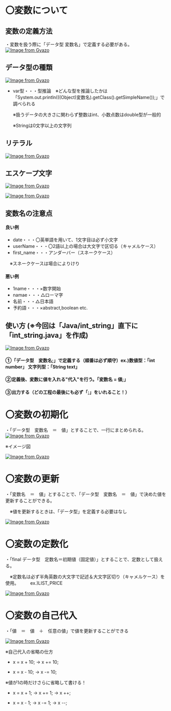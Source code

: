 # 〇変数について
## 変数の定義方法
・変数を扱う際に「データ型 変数名」で定義する必要がある。
[![Image from Gyazo](https://i.gyazo.com/b5bc8c1043cc9d0a484c0afd6dd4d7a2.png)](https://gyazo.com/b5bc8c1043cc9d0a484c0afd6dd4d7a2)

## データ型の種類
[![Image from Gyazo](https://i.gyazo.com/3b186bc0c6eecdebaf376e823efd1847.png)](https://gyazo.com/3b186bc0c6eecdebaf376e823efd1847)

- var型・・・型推論　※どんな型を推論したかは「System.out.println(((Object)変数名).getClass().getSimpleName());」で調べられる

  ※扱うデータの大きさに関わらず整数はint、小数点数はdouble型が一般的
  
  ※Stringは0文字以上の文字列

## リテラル
[![Image from Gyazo](https://i.gyazo.com/610eaa1f52ef21da5bdefb1e2bde1f1b.png)](https://gyazo.com/610eaa1f52ef21da5bdefb1e2bde1f1b)

## エスケープ文字
[![Image from Gyazo](https://i.gyazo.com/04a357899d6fd28d1f6963c4f79cb361.png)](https://gyazo.com/04a357899d6fd28d1f6963c4f79cb361)

[![Image from Gyazo](https://i.gyazo.com/28fc14aed23cef2c70e28b03cebd3796.png)](https://gyazo.com/28fc14aed23cef2c70e28b03cebd3796)

## 変数名の注意点
#### 良い例
- date・・・〇英単語を用いて、1文字目は必ず小文字
- userName・・・〇2語以上の場合は大文字で区切る（キャメルケース）
- first_name・・・アンダーバー（スネークケース） 

　※スネークケースは場合によりけり

#### 悪い例
- 1name・・・×数字開始
- namae・・・△ローマ字
- 名前・・・△日本語
- 予約語・・・×abstract,boolean etc.

## 使い方 (※今回は「Java/int_string」直下に「int_string.java」を作成)
[![Image from Gyazo](https://i.gyazo.com/bb1f65e317e9438a8dd5bed774c453f6.png)](https://gyazo.com/bb1f65e317e9438a8dd5bed774c453f6)

#### ①「データ型　変数名;」で定義する（順番は必ず順守）ex.)数値型：「int number」 文字列型：「String text」

#### ②定義後、変数に値を入れる"代入"を行う。「変数名 = 値;」

#### ③出力する（どの工程の最後にも必ず「;」をいれること！） 

# 〇変数の初期化
・「データ型　変数名　＝　値」とすることで、一行にまとめられる。
[![Image from Gyazo](https://i.gyazo.com/3ac8c783f7b59c4c3e2467efca7fdca3.png)](https://gyazo.com/3ac8c783f7b59c4c3e2467efca7fdca3)

※イメージ図

[![Image from Gyazo](https://i.gyazo.com/c70194e1cf8e8d67602be74a992e8b38.png)](https://gyazo.com/c70194e1cf8e8d67602be74a992e8b38)

# 〇変数の更新
・「変数名　＝　値」とすることで、「データ型　変数名　＝　値」で決めた値を更新することができる。

　※値を更新するときは、「データ型」を定義する必要はなし

[![Image from Gyazo](https://i.gyazo.com/aec96d4729a7b6ced4e9e22fe5b62ef0.png)](https://gyazo.com/aec96d4729a7b6ced4e9e22fe5b62ef0)

# 〇変数の定数化
・「final データ型　定数名＝初期値（固定値）」とすることで、定数として扱える。

　※定数名は必ず半角英数の大文字で記述＆大文字区切り（キャメルケース）を使用。
 　　
    ex.)LIST_PRICE

[![Image from Gyazo](https://i.gyazo.com/40255ff1f487b88935772d36e3364669.png)](https://gyazo.com/40255ff1f487b88935772d36e3364669)

# 〇変数の自己代入
・「値　＝　値　＋　任意の値」で値を更新することができる

[![Image from Gyazo](https://i.gyazo.com/79a1ab29570f339748a4efab1319af62.png)](https://gyazo.com/79a1ab29570f339748a4efab1319af62)

※自己代入の省略の仕方

- x = x + 10; → x += 10;

- x = x - 10; → x -= 10;
  
※値が1の時だけさらに省略して書ける！
- x = x + 1; → x += 1; → x ++;

- x = x - 1; → x -= 1; → x --;
